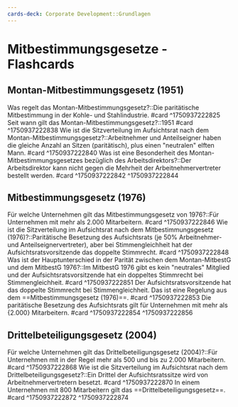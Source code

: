 ```yaml
---
cards-deck: Corporate Development::Grundlagen
---
```


# Mitbestimmungsgesetze - Flashcards

## Montan-Mitbestimmungsgesetz (1951)

Was regelt das Montan-Mitbestimmungsgesetz?::Die paritätische Mitbestimmung in der Kohle- und Stahlindustrie. #card ^1750937222825
Seit wann gilt das Montan-Mitbestimmungsgesetz?::1951 #card ^1750937222838
Wie ist die Sitzverteilung im Aufsichtsrat nach dem Montan-Mitbestimmungsgesetz?::Arbeitnehmer und Anteilseigner haben die gleiche Anzahl an Sitzen (paritätisch), plus einen "neutralen" elften Mann. #card ^1750937222840
Was ist eine Besonderheit des Montan-Mitbestimmungsgesetzes bezüglich des Arbeitsdirektors?::Der Arbeitsdirektor kann nicht gegen die Mehrheit der Arbeitnehmervertreter bestellt werden. #card ^1750937222842
^1750937222844

## Mitbestimmungsgesetz (1976)

Für welche Unternehmen gilt das Mitbestimmungsgesetz von 1976?::Für Unternehmen mit mehr als 2.000 Mitarbeitern. #card ^1750937222846
Wie ist die Sitzverteilung im Aufsichtsrat nach dem Mitbestimmungsgesetz (1976)?::Paritätische Besetzung des Aufsichtsrats (je 50% Arbeitnehmer- und Anteilseignervertreter), aber bei Stimmengleichheit hat der Aufsichtsratsvorsitzende das doppelte Stimmrecht. #card ^1750937222848
Was ist der Hauptunterschied in der Parität zwischen dem Montan-MitbestG und dem MitbestG 1976?::Im MitbestG 1976 gibt es kein "neutrales" Mitglied und der Aufsichtsratsvorsitzende hat ein doppeltes Stimmrecht bei Stimmengleichheit. #card ^1750937222851
Der Aufsichtsratsvorsitzende hat das doppelte Stimmrecht bei Stimmengleichheit. Das ist eine Regelung aus dem ==Mitbestimmungsgesetz (1976)==. #card
^1750937222853
Die paritätische Besetzung des Aufsichtsrats gilt für Unternehmen mit mehr als {2.000} Mitarbeitern. #card
^1750937222854
^1750937222856

## Drittelbeteiligungsgesetz (2004)

Für welche Unternehmen gilt das Drittelbeteiligungsgesetz (2004)?::Für Unternehmen mit in der Regel mehr als 500 und bis zu 2.000 Mitarbeitern. #card ^1750937222868
Wie ist die Sitzverteilung im Aufsichtsrat nach dem Drittelbeteiligungsgesetz?::Ein Drittel der Aufsichtsratssitze wird von Arbeitnehmervertretern besetzt. #card ^1750937222870
In einem Unternehmen mit 800 Mitarbeitern gilt das ==Drittelbeteiligungsgesetz==. #card
^1750937222872
^1750937222874
